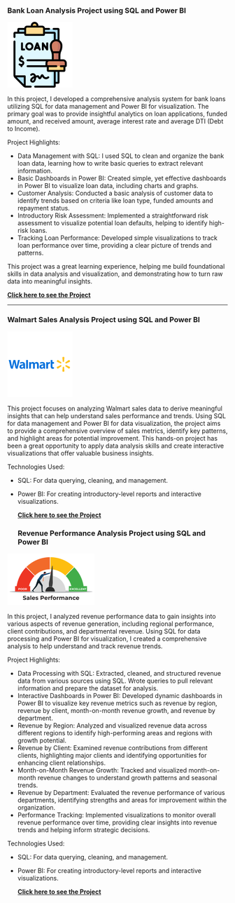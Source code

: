 



### Bank Loan Analysis Project using SQL and Power BI
![BANK LOAN](/assets/img/loanbk.png)

In this project, I developed a comprehensive analysis system for bank loans utilizing SQL for data management and Power BI for visualization. The primary goal was to provide insightful analytics on loan applications, funded amount, and received amount, average interest rate and average DTI (Debt to Income).

Project Highlights:

- Data Management with SQL: I used SQL to clean and organize the bank loan data, learning how to write basic queries to extract relevant information.
- Basic Dashboards in Power BI: Created simple, yet effective dashboards in Power BI to visualize loan data, including charts and graphs.
- Customer Analysis: Conducted a basic analysis of customer data to identify trends based on criteria like loan type, funded amounts and repayment status.
- Introductory Risk Assessment: Implemented a straightforward risk assessment to visualize potential loan defaults, helping to identify high-risk loans.
- Tracking Loan Performance: Developed simple visualizations to track loan performance over time, providing a clear picture of trends and patterns.

This project was a great learning experience, helping me build foundational skills in data analysis and visualization, and demonstrating how to turn raw data into meaningful insights.

**[Click here to see the Project](https://github.com/anasmaichouf/Bank-Loan-Project)**

-------------------------------------------------------------------------------------------

### Walmart Sales Analysis Project using SQL and Power BI
![Walmart Sales](/assets/img/walmart.png)

This project focuses on analyzing Walmart sales data to derive meaningful insights that can help understand sales performance and trends. Using SQL for data management and Power BI for data visualization, the project aims to provide a comprehensive overview of sales metrics, identify key patterns, and highlight areas for potential improvement. This hands-on project has been a great opportunity to apply data analysis skills and create interactive visualizations that offer valuable business insights.

Technologies Used:

- SQL: For data querying, cleaning, and management.
- Power BI: For creating introductory-level reports and interactive visualizations.

  **[Click here to see the Project](https://github.com/anasmaichouf/Walmart-Sales)**

  ### Revenue Performance Analysis Project using SQL and Power BI
![Walmart Sales](/assets/img/revenue-perf.png)

In this project, I analyzed revenue performance data to gain insights into various aspects of revenue generation, including regional performance, client contributions, and departmental revenue. Using SQL for data processing and Power BI for visualization, I created a comprehensive analysis to help understand and track revenue trends.

Project Highlights:

- Data Processing with SQL: Extracted, cleaned, and structured revenue data from various sources using SQL. Wrote queries to pull relevant information and prepare the dataset for analysis.
- Interactive Dashboards in Power BI: Developed dynamic dashboards in Power BI to visualize key revenue metrics such as revenue by region, revenue by client, month-on-month revenue growth, and revenue by department.
- Revenue by Region: Analyzed and visualized revenue data across different regions to identify high-performing areas and regions with growth potential.
- Revenue by Client: Examined revenue contributions from different clients, highlighting major clients and identifying opportunities for enhancing client relationships.
- Month-on-Month Revenue Growth: Tracked and visualized month-on-month revenue changes to understand growth patterns and seasonal trends.
- Revenue by Department: Evaluated the revenue performance of various departments, identifying strengths and areas for improvement within the organization.
- Performance Tracking: Implemented visualizations to monitor overall revenue performance over time, providing clear insights into revenue trends and helping inform strategic decisions.

Technologies Used:

- SQL: For data querying, cleaning, and management.
- Power BI: For creating introductory-level reports and interactive visualizations.

   **[Click here to see the Project](https://github.com/anasmaichouf/Revenue-performance)** 



